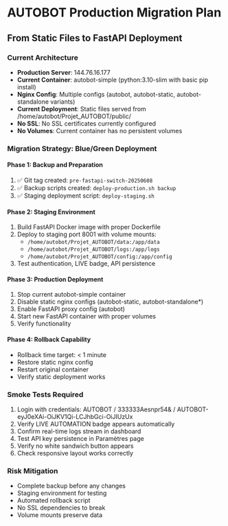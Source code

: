# AUTOBOT Production Migration Plan
## From Static Files to FastAPI Deployment

### Current Architecture
- **Production Server**: 144.76.16.177
- **Current Container**: autobot-simple (python:3.10-slim with basic pip install)
- **Nginx Config**: Multiple configs (autobot, autobot-static, autobot-standalone variants)
- **Current Deployment**: Static files served from /home/autobot/Projet_AUTOBOT/public/
- **No SSL**: No SSL certificates currently configured
- **No Volumes**: Current container has no persistent volumes

### Migration Strategy: Blue/Green Deployment

#### Phase 1: Backup and Preparation
1. ✅ Git tag created: `pre-fastapi-switch-20250608`
2. ✅ Backup scripts created: `deploy-production.sh backup`
3. ✅ Staging deployment script: `deploy-staging.sh`

#### Phase 2: Staging Environment
1. Build FastAPI Docker image with proper Dockerfile
2. Deploy to staging port 8001 with volume mounts:
   - `/home/autobot/Projet_AUTOBOT/data:/app/data`
   - `/home/autobot/Projet_AUTOBOT/logs:/app/logs`
   - `/home/autobot/Projet_AUTOBOT/config:/app/config`
3. Test authentication, LIVE badge, API persistence

#### Phase 3: Production Deployment
1. Stop current autobot-simple container
2. Disable static nginx configs (autobot-static, autobot-standalone*)
3. Enable FastAPI proxy config (autobot)
4. Start new FastAPI container with proper volumes
5. Verify functionality

#### Phase 4: Rollback Capability
- Rollback time target: < 1 minute
- Restore static nginx config
- Restart original container
- Verify static deployment works

### Smoke Tests Required
1. Login with credentials: AUTOBOT / 333333Aesnpr54& / AUTOBOT-eyJ0eXAi-OiJKV1Qi-LCJhbGci-OiJIUzUx
2. Verify LIVE AUTOMATION badge appears automatically
3. Confirm real-time logs stream in dashboard
4. Test API key persistence in Paramètres page
5. Verify no white sandwich button appears
6. Check responsive layout works correctly

### Risk Mitigation
- Complete backup before any changes
- Staging environment for testing
- Automated rollback script
- No SSL dependencies to break
- Volume mounts preserve data
